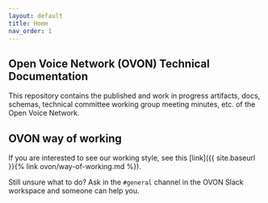 ```yaml
---
layout: default
title: Home
nav_order: 1
---
```


## Open Voice Network (OVON) Technical Documentation

This repository contains the published and work in progress artifacts, docs, schemas,
technical committee working group meeting minutes, etc. of the Open Voice Network.

## OVON way of working

If you are interested to see our working style, see this
[link]({{ site.baseurl }}{% link ovon/way-of-working.md %}).

Still unsure what to do? Ask in the `#general` channel in the OVON Slack workspace
and someone can help you.
